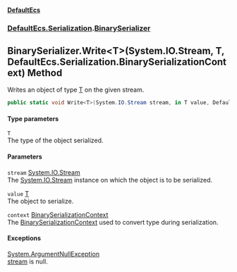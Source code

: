 #### [DefaultEcs](./index.md 'index')
### [DefaultEcs.Serialization](./DefaultEcs-Serialization.md 'DefaultEcs.Serialization').[BinarySerializer](./DefaultEcs-Serialization-BinarySerializer.md 'DefaultEcs.Serialization.BinarySerializer')
## BinarySerializer.Write&lt;T&gt;(System.IO.Stream, T, DefaultEcs.Serialization.BinarySerializationContext) Method
Writes an object of type [T](#DefaultEcs-Serialization-BinarySerializer-Write-T-(System-IO-Stream_T_DefaultEcs-Serialization-BinarySerializationContext)-T 'DefaultEcs.Serialization.BinarySerializer.Write&lt;T&gt;(System.IO.Stream, T, DefaultEcs.Serialization.BinarySerializationContext).T') on the given stream.  
```csharp
public static void Write<T>(System.IO.Stream stream, in T value, DefaultEcs.Serialization.BinarySerializationContext context);
```
#### Type parameters
<a name='DefaultEcs-Serialization-BinarySerializer-Write-T-(System-IO-Stream_T_DefaultEcs-Serialization-BinarySerializationContext)-T'></a>
`T`  
The type of the object serialized.  
  
#### Parameters
<a name='DefaultEcs-Serialization-BinarySerializer-Write-T-(System-IO-Stream_T_DefaultEcs-Serialization-BinarySerializationContext)-stream'></a>
`stream` [System.IO.Stream](https://docs.microsoft.com/en-us/dotnet/api/System.IO.Stream 'System.IO.Stream')  
The [System.IO.Stream](https://docs.microsoft.com/en-us/dotnet/api/System.IO.Stream 'System.IO.Stream') instance on which the object is to be serialized.  
  
<a name='DefaultEcs-Serialization-BinarySerializer-Write-T-(System-IO-Stream_T_DefaultEcs-Serialization-BinarySerializationContext)-value'></a>
`value` [T](#DefaultEcs-Serialization-BinarySerializer-Write-T-(System-IO-Stream_T_DefaultEcs-Serialization-BinarySerializationContext)-T 'DefaultEcs.Serialization.BinarySerializer.Write&lt;T&gt;(System.IO.Stream, T, DefaultEcs.Serialization.BinarySerializationContext).T')  
The object to serialize.  
  
<a name='DefaultEcs-Serialization-BinarySerializer-Write-T-(System-IO-Stream_T_DefaultEcs-Serialization-BinarySerializationContext)-context'></a>
`context` [BinarySerializationContext](./DefaultEcs-Serialization-BinarySerializationContext.md 'DefaultEcs.Serialization.BinarySerializationContext')  
The [BinarySerializationContext](./DefaultEcs-Serialization-BinarySerializationContext.md 'DefaultEcs.Serialization.BinarySerializationContext') used to convert type during serialization.  
  
#### Exceptions
[System.ArgumentNullException](https://docs.microsoft.com/en-us/dotnet/api/System.ArgumentNullException 'System.ArgumentNullException')  
[stream](#DefaultEcs-Serialization-BinarySerializer-Write-T-(System-IO-Stream_T_DefaultEcs-Serialization-BinarySerializationContext)-stream 'DefaultEcs.Serialization.BinarySerializer.Write&lt;T&gt;(System.IO.Stream, T, DefaultEcs.Serialization.BinarySerializationContext).stream') is null.  
